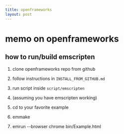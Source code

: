 ```yaml
---
title: openframeworks
layout: post
---
```


# memo on openframeworks

## how to run/build emscripten
1. clone openframeworks repo from github

2. follow instructions in ```INSTALL_FROM_GITHUB.md```

3. run script inside ```script/emscripten```

4. (assuming you have emscripten working)

5. cd to your favorite example

6. emmake

7. emrun --browser chrome bin/Example.html


